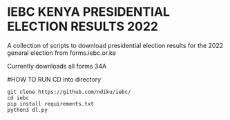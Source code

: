 # IEBC KENYA PRESIDENTIAL ELECTION RESULTS 2022
A collection of scripts to download presidential election results for the 2022 general election from forms.iebc.or.ke

Currently downloads all forms 34A

#HOW TO RUN
CD into directory

```
git clone https://github.com/ndiku/iebc/
cd iebc
pip install requirements.txt
python3 dl.py 
```
